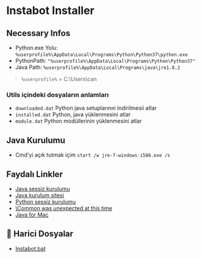 # Instabot Installer

## Necessary Infos

- Python.exe Yolu: `%userprofile%\AppData\Local\Programs\Python\Python37\python.exe`
- PythonPath: `"%userprofile%\AppData\Local\Programs\Python\Python37"`
- Java Path: `%userprofile%\AppData\Local\Programs\java\jre1.8.2`

> `%userprofile%` = C:\Users\can

### Utils içindeki dosyaların anlamları

- `downloaded.dat` Python java setuplarının indirilmesii atlar
- `installed.dat` Python, java yüklenmesini atlar
- `module.dat` Python modüllerinin yüklenmesini atlar

## Java Kurulumu

- Cmd'yi açık tutmak içim `start /w jre-7-windows-i586.exe /s`

## Faydalı Linkler

- [Java sessiz kurulumu](https://www.java.com/en/download/help/silent_install.xml)
- [Java kurulum sitesi](https://www.java.com/en/download/manual.jsp)
- [Python sessiz kurulumu](https://docs.python.org/3/using/windows.html)
- [\Common was unexpected at this time](https://splogadev.wordpress.com/2012/07/03/common-was-unexpected-at-this-time/)
- [Java for Mac](https://apple.stackexchange.com/questions/276772/how-to-install-java-using-terminal/276777)

<!--Index-->

## 📂 Harici Dosyalar

- [Instabot.bat](./Instabot.bat)

<!--Index-->
